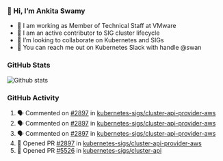 ### 👋 Hi, I’m Ankita Swamy 

- 💼 I am working as Member of Technical Staff at VMware
- 👀 I am an active contributor to SIG cluster lifecycle 
- 💞️ I’m looking to collaborate on Kubernetes and SIGs
- 💬 You can reach me out on Kubernetes Slack with handle @swan

### GitHub Stats
![Github stats](https://github-readme-stats.vercel.app/api?username=Ankitasw&count_private=true&show_icons=true&theme=tokyonight)

### GitHub Activity 
<!--START_SECTION:activity-->
1. 🗣 Commented on [#2897](https://github.com/kubernetes-sigs/cluster-api-provider-aws/issues/2897) in [kubernetes-sigs/cluster-api-provider-aws](https://github.com/kubernetes-sigs/cluster-api-provider-aws)
2. 🗣 Commented on [#2897](https://github.com/kubernetes-sigs/cluster-api-provider-aws/issues/2897) in [kubernetes-sigs/cluster-api-provider-aws](https://github.com/kubernetes-sigs/cluster-api-provider-aws)
3. 🗣 Commented on [#2897](https://github.com/kubernetes-sigs/cluster-api-provider-aws/issues/2897) in [kubernetes-sigs/cluster-api-provider-aws](https://github.com/kubernetes-sigs/cluster-api-provider-aws)
4. 💪 Opened PR [#2897](https://github.com/kubernetes-sigs/cluster-api-provider-aws/pull/2897) in [kubernetes-sigs/cluster-api-provider-aws](https://github.com/kubernetes-sigs/cluster-api-provider-aws)
5. 💪 Opened PR [#5526](https://github.com/kubernetes-sigs/cluster-api/pull/5526) in [kubernetes-sigs/cluster-api](https://github.com/kubernetes-sigs/cluster-api)
<!--END_SECTION:activity-->
